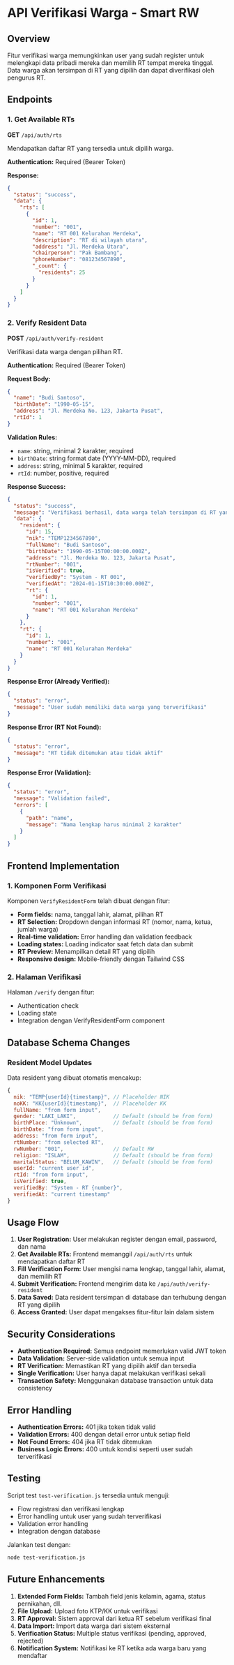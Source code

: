 # API Verifikasi Warga - Smart RW

## Overview

Fitur verifikasi warga memungkinkan user yang sudah register untuk melengkapi data pribadi mereka dan memilih RT tempat mereka tinggal. Data warga akan tersimpan di RT yang dipilih dan dapat diverifikasi oleh pengurus RT.

## Endpoints

### 1. Get Available RTs

**GET** `/api/auth/rts`

Mendapatkan daftar RT yang tersedia untuk dipilih warga.

**Authentication:** Required (Bearer Token)

**Response:**
```json
{
  "status": "success",
  "data": {
    "rts": [
      {
        "id": 1,
        "number": "001",
        "name": "RT 001 Kelurahan Merdeka",
        "description": "RT di wilayah utara",
        "address": "Jl. Merdeka Utara",
        "chairperson": "Pak Bambang",
        "phoneNumber": "081234567890",
        "_count": {
          "residents": 25
        }
      }
    ]
  }
}
```

### 2. Verify Resident Data

**POST** `/api/auth/verify-resident`

Verifikasi data warga dengan pilihan RT.

**Authentication:** Required (Bearer Token)

**Request Body:**
```json
{
  "name": "Budi Santoso",
  "birthDate": "1990-05-15",
  "address": "Jl. Merdeka No. 123, Jakarta Pusat",
  "rtId": 1
}
```

**Validation Rules:**
- `name`: string, minimal 2 karakter, required
- `birthDate`: string format date (YYYY-MM-DD), required
- `address`: string, minimal 5 karakter, required
- `rtId`: number, positive, required

**Response Success:**
```json
{
  "status": "success",
  "message": "Verifikasi berhasil, data warga telah tersimpan di RT yang dipilih",
  "data": {
    "resident": {
      "id": 15,
      "nik": "TEMP1234567890",
      "fullName": "Budi Santoso",
      "birthDate": "1990-05-15T00:00:00.000Z",
      "address": "Jl. Merdeka No. 123, Jakarta Pusat",
      "rtNumber": "001",
      "isVerified": true,
      "verifiedBy": "System - RT 001",
      "verifiedAt": "2024-01-15T10:30:00.000Z",
      "rt": {
        "id": 1,
        "number": "001",
        "name": "RT 001 Kelurahan Merdeka"
      }
    },
    "rt": {
      "id": 1,
      "number": "001",
      "name": "RT 001 Kelurahan Merdeka"
    }
  }
}
```

**Response Error (Already Verified):**
```json
{
  "status": "error",
  "message": "User sudah memiliki data warga yang terverifikasi"
}
```

**Response Error (RT Not Found):**
```json
{
  "status": "error",
  "message": "RT tidak ditemukan atau tidak aktif"
}
```

**Response Error (Validation):**
```json
{
  "status": "error",
  "message": "Validation failed",
  "errors": [
    {
      "path": "name",
      "message": "Nama lengkap harus minimal 2 karakter"
    }
  ]
}
```

## Frontend Implementation

### 1. Komponen Form Verifikasi

Komponen `VerifyResidentForm` telah dibuat dengan fitur:

- **Form fields:** nama, tanggal lahir, alamat, pilihan RT
- **RT Selection:** Dropdown dengan informasi RT (nomor, nama, ketua, jumlah warga)
- **Real-time validation:** Error handling dan validation feedback
- **Loading states:** Loading indicator saat fetch data dan submit
- **RT Preview:** Menampilkan detail RT yang dipilih
- **Responsive design:** Mobile-friendly dengan Tailwind CSS

### 2. Halaman Verifikasi

Halaman `/verify` dengan fitur:
- Authentication check
- Loading state
- Integration dengan VerifyResidentForm component

## Database Schema Changes

### Resident Model Updates

Data resident yang dibuat otomatis mencakup:

```javascript
{
  nik: "TEMP{userId}{timestamp}", // Placeholder NIK
  noKK: "KK{userId}{timestamp}",  // Placeholder KK
  fullName: "from form input",
  gender: "LAKI_LAKI",            // Default (should be from form)
  birthPlace: "Unknown",          // Default (should be from form)
  birthDate: "from form input",
  address: "from form input",
  rtNumber: "from selected RT",
  rwNumber: "001",                // Default RW
  religion: "ISLAM",              // Default (should be from form)
  maritalStatus: "BELUM_KAWIN",   // Default (should be from form)
  userId: "current user id",
  rtId: "from form input",
  isVerified: true,
  verifiedBy: "System - RT {number}",
  verifiedAt: "current timestamp"
}
```

## Usage Flow

1. **User Registration:** User melakukan register dengan email, password, dan nama
2. **Get Available RTs:** Frontend memanggil `/api/auth/rts` untuk mendapatkan daftar RT
3. **Fill Verification Form:** User mengisi nama lengkap, tanggal lahir, alamat, dan memilih RT
4. **Submit Verification:** Frontend mengirim data ke `/api/auth/verify-resident`
5. **Data Saved:** Data resident tersimpan di database dan terhubung dengan RT yang dipilih
6. **Access Granted:** User dapat mengakses fitur-fitur lain dalam sistem

## Security Considerations

- **Authentication Required:** Semua endpoint memerlukan valid JWT token
- **Data Validation:** Server-side validation untuk semua input
- **RT Verification:** Memastikan RT yang dipilih aktif dan tersedia
- **Single Verification:** User hanya dapat melakukan verifikasi sekali
- **Transaction Safety:** Menggunakan database transaction untuk data consistency

## Error Handling

- **Authentication Errors:** 401 jika token tidak valid
- **Validation Errors:** 400 dengan detail error untuk setiap field
- **Not Found Errors:** 404 jika RT tidak ditemukan
- **Business Logic Errors:** 400 untuk kondisi seperti user sudah terverifikasi

## Testing

Script test `test-verification.js` tersedia untuk menguji:
- Flow registrasi dan verifikasi lengkap
- Error handling untuk user yang sudah terverifikasi
- Validation error handling
- Integration dengan database

Jalankan test dengan:
```bash
node test-verification.js
```

## Future Enhancements

1. **Extended Form Fields:** Tambah field jenis kelamin, agama, status pernikahan, dll.
2. **File Upload:** Upload foto KTP/KK untuk verifikasi
3. **RT Approval:** Sistem approval dari ketua RT sebelum verifikasi final
4. **Data Import:** Import data warga dari sistem eksternal
5. **Verification Status:** Multiple status verifikasi (pending, approved, rejected)
6. **Notification System:** Notifikasi ke RT ketika ada warga baru yang mendaftar
